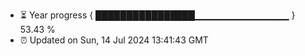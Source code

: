 - ⏳ Year progress { ████████████████▁▁▁▁▁▁▁▁▁▁▁▁▁▁ } 53.43 %
- ⏰ Updated on Sun, 14 Jul 2024 13:41:43 GMT


